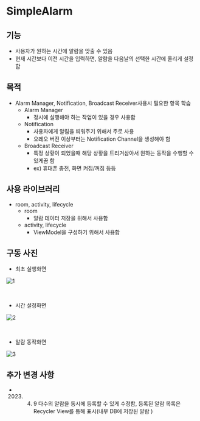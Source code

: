 # SimpleAlarm

## 기능
- 사용자가 원하는 시간에 알람을 맞출 수 있음
- 현재 시간보다 이전 시간을 입력하면, 알람을 다음날의 선택한 시간에 울리게 설정함

## 목적
- Alarm Manager, Notification, Broadcast Receiver사용시 필요한 항목 학습
    - Alarm Manager
        - 정시에 실행해야 하는 작업이 있을 경우 사용함
    - Notification
        - 사용자에게 알림을 띄워주기 위해서 주로 사용
        - 오레오 버전 이상부터는 Notification Channel을 생성해야 함
    - Broadcast Receiver
        - 특정 상황이 되었을때 해당 상황을 트리거삼아서 원하는 동작을 수행할 수 있게끔 함
        - ex) 휴대폰 충전, 화면 켜짐/꺼짐 등등

## 사용 라이브러리
- room, activity, lifecycle
    - room 
        - 알람 데이터 저장을 위해서 사용함
    - activity, lifecycle
        - ViewModel을 구성하기 위해서 사용함

## 구동 사진
- 최초 실행화면

![1](https://user-images.githubusercontent.com/97011241/217176985-00419c9e-90f2-41eb-96a0-1e270701f544.png)

<br>

- 시간 설정화면

![2](https://user-images.githubusercontent.com/97011241/217176995-d7837e43-7063-48d4-9f39-e1e42b89b61c.png)

<br>

- 알람 동작화면

![3](https://user-images.githubusercontent.com/97011241/217176998-ab40f171-4ed6-4991-a8f1-2571cbb4c9ed.png)


## 추가 변경 사항
- 2023. 4. 9 다수의 알람을 동시에 등록할 수 있게 수정함, 등록된 알람 목록은 Recycler View를 통해 표시(내부 DB에 저장된 알람 )
